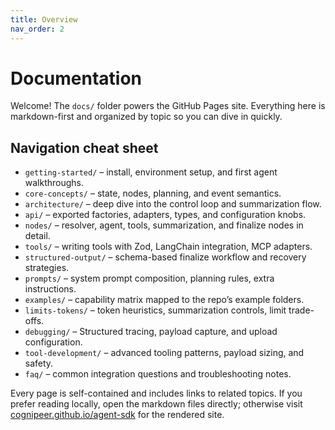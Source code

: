 ```yaml
---
title: Overview
nav_order: 2
---
```


# Documentation

Welcome! The `docs/` folder powers the GitHub Pages site. Everything here is markdown-first and organized by topic so you can dive in quickly.

## Navigation cheat sheet

- `getting-started/` – install, environment setup, and first agent walkthroughs.
- `core-concepts/` – state, nodes, planning, and event semantics.
- `architecture/` – deep dive into the control loop and summarization flow.
- `api/` – exported factories, adapters, types, and configuration knobs.
- `nodes/` – resolver, agent, tools, summarization, and finalize nodes in detail.
- `tools/` – writing tools with Zod, LangChain integration, MCP adapters.
- `structured-output/` – schema-based finalize workflow and recovery strategies.
- `prompts/` – system prompt composition, planning rules, extra instructions.
- `examples/` – capability matrix mapped to the repo’s example folders.
- `limits-tokens/` – token heuristics, summarization controls, limit trade-offs.
- `debugging/` – Structured tracing, payload capture, and upload configuration.
- `tool-development/` – advanced tooling patterns, payload sizing, and safety.
- `faq/` – common integration questions and troubleshooting notes.

Every page is self-contained and includes links to related topics. If you prefer reading locally, open the markdown files directly; otherwise visit [cognipeer.github.io/agent-sdk](https://cognipeer.github.io/agent-sdk/) for the rendered site.
